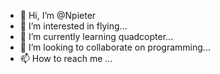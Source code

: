 - 👋 Hi, I’m @Npieter
- 👀 I’m interested in flying...
- 🌱 I’m currently learning quadcopter...
- 💞️ I’m looking to collaborate on programming...
- 📫 How to reach me ...

<!---
Npieter/Npieter is a ✨ special ✨ repository because its `README.md` (this file) appears on your GitHub profile.
You can click the Preview link to take a look at your changes.
--->
